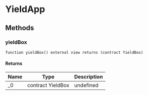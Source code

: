 # YieldApp









## Methods

### yieldBox

```solidity
function yieldBox() external view returns (contract YieldBox)
```






#### Returns

| Name | Type | Description |
|---|---|---|
| _0 | contract YieldBox | undefined |





